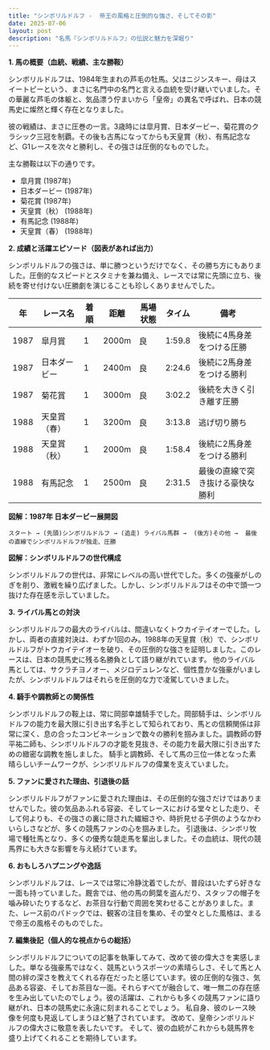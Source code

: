 ```yaml
---
title: "シンボリルドルフ -  帝王の風格と圧倒的な強さ、そしてその影"
date: 2025-07-06
layout: post
description: "名馬『シンボリルドルフ』の伝説と魅力を深堀り"
---
```


**1. 馬の概要（血統、戦績、主な勝鞍）**

シンボリルドルフは、1984年生まれの芦毛の牡馬。父はニジンスキー、母はスイートピーという、まさに名門中の名門と言える血統を受け継いでいました。その華麗な芦毛の体躯と、気品漂う佇まいから「皇帝」の異名で呼ばれ、日本の競馬史に燦然と輝く存在となりました。

彼の戦績は、まさに圧巻の一言。3歳時には皐月賞、日本ダービー、菊花賞のクラシック三冠を制覇。その後も古馬になってからも天皇賞（秋）、有馬記念など、G1レースを次々と勝利し、その強さは圧倒的なものでした。

主な勝鞍は以下の通りです。

* 皐月賞 (1987年)
* 日本ダービー (1987年)
* 菊花賞 (1987年)
* 天皇賞（秋） (1988年)
* 有馬記念 (1988年)
* 天皇賞（春） (1988年)


**2. 成績と活躍エピソード（図表があれば出力）**

シンボリルドルフの強さは、単に勝つというだけでなく、その勝ち方にもありました。圧倒的なスピードとスタミナを兼ね備え、レースでは常に先頭に立ち、後続を寄せ付けない圧勝劇を演じることも珍しくありませんでした。

| 年 | レース名          | 着順 | 距離 | 馬場状態 | タイム     | 備考                               |
|----|-------------------|-----|-----|---------|-----------|------------------------------------|
| 1987 | 皐月賞            | 1   | 2000m| 良       | 1:59.8    | 後続に4馬身差をつける圧勝             |
| 1987 | 日本ダービー        | 1   | 2400m| 良       | 2:24.6    | 後続に2馬身差をつける勝利             |
| 1987 | 菊花賞            | 1   | 3000m| 良       | 3:02.2    | 後続を大きく引き離す圧勝             |
| 1988 | 天皇賞（春）        | 1   | 3200m| 良       | 3:13.8    | 逃げ切り勝ち                         |
| 1988 | 天皇賞（秋）        | 1   | 2000m| 良       | 1:58.4    | 後続に2馬身差をつける勝利             |
| 1988 | 有馬記念          | 1   | 2500m| 良       | 2:31.5    | 最後の直線で突き抜ける豪快な勝利       |


**図解：1987年 日本ダービー展開図**

```
スタート → (先頭)シンボリルドルフ → (追走) ライバル馬群 →  (後方)その他 →  最後の直線でシンボリルドルフが独走、圧勝
```

**図解：シンボリルドルフの世代構成**

シンボリルドルフの世代は、非常にレベルの高い世代でした。多くの強豪がしのぎを削り、激戦を繰り広げました。しかし、シンボリルドルフはその中で頭一つ抜けた存在感を示していました。


**3. ライバル馬との対決**

シンボリルドルフの最大のライバルは、間違いなくトウカイテイオーでした。しかし、両者の直接対決は、わずか1回のみ。1988年の天皇賞（秋）で、シンボリルドルフがトウカイテイオーを破り、その圧倒的な強さを証明しました。このレースは、日本の競馬史に残る名勝負として語り継がれています。  他のライバル馬としては、サクラチヨノオー、メジロデュレンなど、個性豊かな強豪がいましたが、シンボリルドルフはそれらを圧倒的な力で凌駕していきました。


**4. 騎手や調教師との関係性**

シンボリルドルフの鞍上は、常に岡部幸雄騎手でした。岡部騎手は、シンボリルドルフの能力を最大限に引き出す名手として知られており、馬との信頼関係は非常に深く、息の合ったコンビネーションで数々の勝利を掴みました。調教師の野平祐二師も、シンボリルドルフの才能を見抜き、その能力を最大限に引き出すための緻密な調教を施しました。  騎手と調教師、そして馬の三位一体となった素晴らしいチームワークが、シンボリルドルフの偉業を支えていました。


**5. ファンに愛された理由、引退後の話**

シンボリルドルフがファンに愛された理由は、その圧倒的な強さだけではありませんでした。彼の気品あふれる容姿、そしてレースにおける堂々とした走り、そして何よりも、その強さの裏に隠された繊細さや、時折見せる子供のようなかわいらしさなどが、多くの競馬ファンの心を掴みました。  引退後は、シンボリ牧場で種牡馬となり、多くの優秀な競走馬を輩出しました。その血統は、現代の競馬界にも大きな影響を与え続けています。


**6. おもしろハプニングや逸話**

シンボリルドルフは、レースでは常に冷静沈着でしたが、普段はいたずら好きな一面も持っていました。厩舎では、他の馬の飼葉を盗んだり、スタッフの帽子を噛み砕いたりするなど、お茶目な行動で周囲を笑わせることがありました。また、レース前のパドックでは、観客の注目を集め、その堂々とした風格は、まるで帝王の風格そのものでした。


**7. 編集後記（個人的な視点からの総括）**

シンボリルドルフについての記事を執筆してみて、改めて彼の偉大さを実感しました。単なる強豪馬ではなく、競馬というスポーツの素晴らしさ、そして馬と人間の絆の深さを教えてくれる存在だったと感じています。彼の圧倒的な強さ、気品ある容姿、そしてお茶目な一面。それらすべてが融合して、唯一無二の存在感を生み出していたのでしょう。彼の活躍は、これからも多くの競馬ファンに語り継がれ、日本の競馬史に永遠に刻まれることでしょう。  私自身、彼のレース映像を何度も見返してしまうほど魅了されています。  改めて、皇帝シンボリルドルフの偉大さに敬意を表したいです。  そして、彼の血統がこれからも競馬界を盛り上げてくれることを期待しています。
